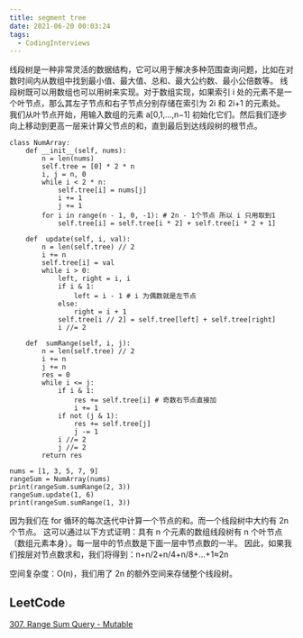 ```yaml
---
title: segment tree
date: 2021-06-20 00:03:24
tags:
  - CodingInterviews
---
```


线段树是一种非常灵活的数据结构，它可以用于解决多种范围查询问题，比如在对数时间内从数组中找到最小值、最大值、总和、最大公约数、最小公倍数等。
线段树既可以用数组也可以用树来实现。对于数组实现，如果索引 i 处的元素不是一个叶节点，那么其左子节点和右子节点分别存储在索引为 2i 和 2i+1 的元素处。
我们从叶节点开始，用输入数组的元素 a[0,1,…,n−1] 初始化它们。然后我们逐步向上移动到更高一层来计算父节点的和，直到最后到达线段树的根节点。

```python3
class NumArray:
    def __init__(self, nums):
        n = len(nums)
        self.tree = [0] * 2 * n
        i, j = n, 0
        while i < 2 * n:
            self.tree[i] = nums[j]
            i += 1
            j += 1
        for i in range(n - 1, 0, -1): # 2n - 1个节点 所以 i 只用取到1
            self.tree[i] = self.tree[i * 2] + self.tree[i * 2 + 1]

    def  update(self, i, val):
        n = len(self.tree) // 2
        i += n
        self.tree[i] = val
        while i > 0:
            left, right = i, i
            if i & 1:
                left = i - 1 # i 为偶数就是左节点
            else:
                right = i + 1
            self.tree[i // 2] = self.tree[left] + self.tree[right]
            i //= 2

    def  sumRange(self, i, j):
        n = len(self.tree) // 2
        i += n
        j += n
        res = 0
        while i <= j:
            if i & 1:
                res += self.tree[i] # 奇数右节点直接加
                i += 1
            if not (j & 1):
                res += self.tree[j]
                j -= 1
            i //= 2
            j //= 2
        return res

nums = [1, 3, 5, 7, 9]
rangeSum = NumArray(nums)
print(rangeSum.sumRange(2, 3))
rangeSum.update(1, 6)
print(rangeSum.sumRange(1, 3))
```

因为我们在 for 循环的每次迭代中计算一个节点的和。而一个线段树中大约有 2n 个节点。
这可以通过以下方式证明：具有 n 个元素的数组线段树有 
n 个叶节点（数组元素本身）。每一层中的节点数是下面一层中节点数的一半。
因此，如果我们按层对节点数求和，我们将得到：n+n/2+n/4+n/8+…+1≈2n

空间复杂度：O(n)，我们用了 2n 的额外空间来存储整个线段树。

## LeetCode
[307. Range Sum Query - Mutable](https://leetcode-cn.com/problems/range-sum-query-mutable/)